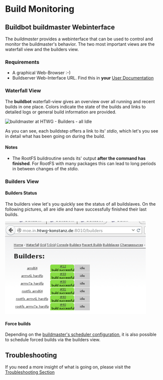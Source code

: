 # Build Monitoring


## Buildbot buildmaster Webinterface
The *buildmaster* provides a webinterface that can be used to control and
monitor the buildmaster's behavior. The two most important views are the
waterfall view and the builders view.

### Requirements
* A graphical Web-Browser :-)
* Buildserver Web-Interface URL. Find this in **your** [User
  Documentation](../../setup/user-documentation.md)

### Waterfall View
The **buildbot** waterfall-view gives an overview over all running and recent
builds in one place. Colors indicate the state of the builds and links to
detailed logs or general build information are provided.

![buildmaster at HTWG - Builders - all
Idle](usage/common/img/buildmaster_waterfall_rootfs-builds.png)

As you can see, each buildstep offers a link to its' *stdio*, which let's you
see in detail what has been going on during the build.

#### Notes
* The RootFS buildroutine sends its' output **after the command has finished**.
  For RootFS with many packages this can lead to long periods in between changes
  of the *stdio*.


### Builders View

#### Builders Status
The builders view let's you quickly see the status of all buildslaves.
On the following pictures, all are idle and have successfully finished their
last builds.

![buildmaster at HTWG - Builders - all Idle](usage/common/img/buildmaster_builders_view.png)

#### Force builds
Depending on the [buildmaster's scheduler
configuration](../../setup/buildserver/buildmaster.md#Scheduler), it is also possible
to schedule forced builds via the builders view.

## Troubleshooting
If you need a more insight of what is going on, please visit the
[Troubleshooting Section](../../troubleshooting/troubleshooting.md)
